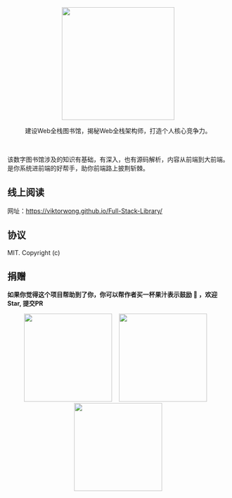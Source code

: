 <div align="center">
  <img width="256" src="https://viktorwong.github.io/Full-Stack-Library/logo.png">
  <p> 建设Web全栈图书馆，揭秘Web全栈架构师，打造个人核心竞争力。</p> 
  <br/>
  <p align="left"> 该数字图书馆涉及的知识有基础，有深入，也有源码解析，内容从前端到大前端。是你系统进前端的好帮手，助你前端路上披荆斩棘。</p>
</div>




## 线上阅读
网址：https://viktorwong.github.io/Full-Stack-Library/

## 协议
MIT. Copyright (c)

## 捐赠

**如果你觉得这个项目帮助到了你，你可以帮作者买一杯果汁表示鼓励 🍹 ，欢迎Star, 提交PR**

<div align="center">
<img width="200" src="https://viktorwong.github.io/Full-Stack-Library/hongbao.PNG">
&nbsp;&nbsp;
<img width="200" src="https://viktorwong.github.io/Full-Stack-Library/zhifubao.png">
&nbsp;&nbsp;
<img width="200" src="https://viktorwong.github.io/Full-Stack-Library/weixin.png">
</div>